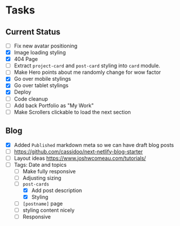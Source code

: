 # Tasks

## Current Status

- [ ] Fix new avatar positioning
- [x] Image loading styling
- [x] 404 Page
- [ ] Extract `project-card` and `post-card` styling into `card` module.
- [ ] Make Hero points about me randomly change for wow factor
- [x] Go over mobile stylings
- [x] Go over tablet stylings
- [x] Deploy
- [ ] Code cleanup
- [ ] Add back Portfolio as "My Work"
- [ ] Make Scrollers clickable to load the next section

## Blog

- [x] Added `Published` markdown meta so we can have draft blog posts
- [ ] https://github.com/cassidoo/next-netlify-blog-starter
- [ ] Layout ideas https://www.joshwcomeau.com/tutorials/
- [ ] Tags: Date and topics
  - [ ] Make fully responsive
  - [ ] Adjusting sizing
  - [ ] `post-cards`
    - [x] Add post description
    - [x] Styling
  - [ ] `[postname]` page
  - [ ] styling content nicely
  - [ ] Responsive
